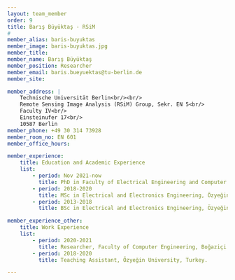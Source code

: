 ```yaml
---
layout: team_member
order: 9
title: Barış Büyüktaş - RSiM
#
member_alias: baris-buyuktas
member_image: baris-buyuktas.jpg
member_title:
member_name: Barış Büyüktaş
member_position: Researcher
member_email: baris.bueyuektas@tu-berlin.de
member_site:

member_address: |
    Technische Universität Berlin<br/><br/>
    Remote Sensing Image Analysis (RSiM) Group, Sekr. EN 5<br/>
    Faculty IV<br/>
    Einsteinufer 17<br/>
    10587 Berlin
member_phone: +49 30 314 73928
member_room_no: EN 601
member_office_hours:

member_experience:
    title: Education and Academic Experience
    list:
        - period: Nov 2021-now
          title: PhD in Faculty of Electrical Engineering and Computer Science, TU Berlin, Germany.
        - period: 2018-2020
          title: MSc in Electrical and Electronics Engineering, Özyeğin University, Turkey.
        - period: 2013-2018
          title: BSc in Electrical and Electronics Engineering, Özyeğin University, Turkey.

member_experience_other:
    title: Work Experience
    list:
        - period: 2020-2021
          title: Researcher, Faculty of Computer Engineering, Boğaziçi University, Turkey.
        - period: 2018-2020
          title: Teaching Assistant, Özyeğin University, Turkey.

---
```

